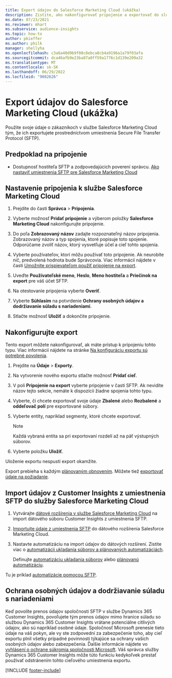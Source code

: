 ```yaml
---
title: Export údajov do Salesforce Marketing Cloud (ukážka)
description: Zistite, ako nakonfigurovať pripojenie a exportovať do služby Salesforce Marketing Cloud.
ms.date: 07/23/2021
ms.reviewer: mhart
ms.subservice: audience-insights
ms.topic: how-to
author: pkieffer
ms.author: philk
manager: shellyha
ms.openlocfilehash: c3a6a40d9b9f08c8ebca8cb4a9196a1a79f03afa
ms.sourcegitcommit: dca46afb9e23ba87a0ff59a1776c1d139e209a32
ms.translationtype: MT
ms.contentlocale: sk-SK
ms.lasthandoff: 06/29/2022
ms.locfileid: "9082626"
---
```

# <a name="export-data-to-salesforce-marketing-cloud-preview"></a>Export údajov do Salesforce Marketing Cloud (ukážka)

Použite svoje údaje o zákazníkoch v službe Salesforce Marketing Cloud tým, že ich exportujete prostredníctvom umiestnenia Secure File Transfer Protocol (SFTP).

## <a name="prerequisites-for-connection"></a>Predpoklad na pripojenie

- Dostupnosť hostiteľa SFTP a zodpovedajúcich poverení správcu. [Ako nastaviť umiestnenia SFTP pre Salesforce Marketing Cloud](https://help.salesforce.com/articleView?id=sf.mc_es_configure_enhanced_ftp.htm&type=5) 

## <a name="set-up-the-connection-to-salesforce-marketing-cloud"></a>Nastavenie pripojenia k službe Salesforce Marketing Cloud

1. Prejdite do časti **Správca** > **Pripojenia**.

1. Vyberte možnosť **Pridať pripojenie** a výberom položky **Salesforce Marketing Cloud** nakonfigurujte pripojenie.

1. Do poľa **Zobrazovaný názov** zadajte rozpoznateľný názov pripojenia. Zobrazovaný názov a typ spojenia, ktoré popisuje toto spojenie. Odporúčame zvoliť názov, ktorý vysvetľuje účel a cieľ tohto spojenia.

1. Vyberte používateľov, ktorí môžu používať toto pripojenie. Ak neurobíte nič, predvolená hodnota bude Správcovia. Viac informácií nájdete v časti [Umožnite prispievateľom použiť pripojenie na export](connections.md#allow-contributors-to-use-a-connection-for-exports).

1. Uveďte **Používateľské meno**, **Heslo**, **Meno hostiteľa** a **Priečinok na export** pre váš účet SFTP.

1. Na otestovanie pripojenia vyberte **Overiť**.

1. Vyberte **Súhlasím** na potvrdenie **Ochrany osobných údajov a dodržiavanie súladu s nariadeniami**.

1. Stlačte možnosť **Uložiť** a dokončite pripojenie.

## <a name="configure-an-export"></a>Nakonfigurujte export

Tento export môžete nakonfigurovať, ak máte prístup k pripojeniu tohto typu. Viac informácií nájdete na stránke [Na konfiguráciu exportu sú potrebné povolenia](export-destinations.md#set-up-a-new-export).

1. Prejdite na **Údaje** > **Exporty**.

1. Na vytvorenie nového exportu stlačte možnosť **Pridať cieľ**.

1. V poli **Pripojenie na export** vyberte pripojenie v časti SFTP. Ak nevidíte názov tejto sekcie, nemáte k dispozícii žiadne spojenia tohto typu.

1. Vyberte, či chcete exportovať svoje údaje **Zbalené** alebo **Rozbalené** a **oddeľovač polí** pre exportované súbory.

1. Vyberte entity, napríklad segmenty, ktoré chcete exportovať.

   > [!NOTE]
   > Každá vybraná entita sa pri exportovaní rozdelí až na päť výstupných súborov. 

1. Vyberte položku **Uložiť**.

Uloženie exportu nespustí export okamžite.

Export prebieha s každým [plánovaným obnovením](system.md#schedule-tab). Môžete tiež [exportovať údaje na požiadanie](export-destinations.md#run-exports-on-demand). 

## <a name="import-customer-insights-data-from-sftp-location-to-salesforce-marketing-cloud"></a>Import údajov z Customer Insights z umiestnenia SFTP do služby Salesforce Marketing Cloud

1. Vytvárajte [dátové rozšírenia v službe Salesforce Marketing Cloud](https://help.salesforce.com/articleView?id=sf.mc_es_create_data_extension.htm&type=5) na import dátového súboru Customer Insights z umiestnenia SFTP.

2. [Importujte údaje z umiestnenia SFTP](https://help.salesforce.com/articleView?id=sf.mc_es_import_data_extension_classic.htm&type=5) do dátového rozšírenia Salesforce Marketing Cloud. 

3. Nastavte automatizáciu na import údajov do dátových rozšírení. Zistite viac o [automatizácii ukladania súborov a plánovaných automatizáciách](https://help.salesforce.com/articleView?id=sf.mc_as_triggered_automations.htm&type=5).

   Definujte [automatizáciu ukladania súborov](https://help.salesforce.com/articleView?id=sf.mc_as_define_a_triggered_automation.htm&type=5) alebo [plánovanú automatizáciu](https://help.salesforce.com/articleView?id=sf.mc_as_define_a_scheduled_automation.htm&type=5). 

Tu je príklad [automatizácie pomocou SFTP](https://help.salesforce.com/articleView?id=sf.mc_as_ftp_and_triggered_automation_scenario.htm&type=5).

## <a name="data-privacy-and-compliance"></a>Ochrana osobných údajov a dodržiavanie súladu s nariadeniami

Keď povolíte prenos údajov spoločnosti SFTP v službe Dynamics 365 Customer Insights, povoľujete tým prenos údajov mimo hranice súladu so službou Dynamics 365 Customer Insights vrátane potenciálne citlivých údajov, ako sú napríklad osobné údaje. Spoločnosť Microsoft prenesie tieto údaje na váš pokyn, ale vy ste zodpovední za zabezpečenie toho, aby cieľ exportu plnil všetky prípadné povinnosti týkajúce sa ochrany vašich osobných údajov alebo zabezpečenia. Ďalšie informácie nájdete vo [vyhlásení o ochrane súkromia spoločnosti Microsoft](https://go.microsoft.com/fwlink/?linkid=396732).
Váš správca služby Dynamics 365 Customer Insights môže túto funkciu kedykoľvek prestať používať odstránením tohto cieľového umiestnenia exportu.

[!INCLUDE [footer-include](includes/footer-banner.md)]
